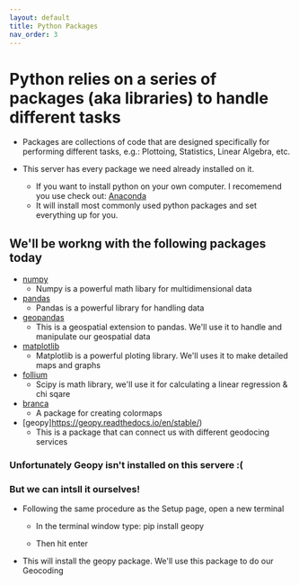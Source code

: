 ```yaml
---
layout: default
title: Python Packages
nav_order: 3
---
```

# Python relies on a series of packages (aka libraries) to handle different tasks

* Packages are collections of code that are designed specifically for performing different tasks, e.g.: Plottoing, Statistics, Linear Algebra, etc.

* This server has every package we need already installed on it.
  * If you want to install python on your own computer.  I recomemend you use check out: [Anaconda](https://www.anaconda.com/products/individual)
  * It will install most commonly used python packages and set everything up for you.

## We'll be workng with the following packages today
* [numpy](https://numpy.org/doc/stable/)
	* Numpy is a powerful math libary for multidimensional data
* [pandas](https://pandas.pydata.org/docs/)
	* Pandas is a powerful library for handling data
* [geopandas](https://geopandas.org/)
	* This is a geospatial extension to pandas.  We'll use it to handle and manipulate our geospatial data
* [matplotlib](https://matplotlib.org/contents.html)
	* Matplotlib is a powerful ploting library.  We'll uses it to make detailed maps and graphs
* [follium](https://python-visualization.github.io/folium/quickstart.html#Getting-Started)
	* Scipy is math library, we'll use it for calculating a linear regression & chi sqare
* [branca](https://python-visualization.github.io/branca/colormap.html)
	* A package for creating colormaps
* [geopy]https://geopy.readthedocs.io/en/stable/)
	* This is a package that can connect us with different geodocing services

### Unfortunately Geopy isn't installed on this servere :(


### But we can intsll it ourselves!

* Following the same procedure as the Setup page, open a new terminal

  * In the terminal window type:
    pip install geopy

  * Then hit enter

* This will install the geopy package.  We'll use this package to do our Geocoding
